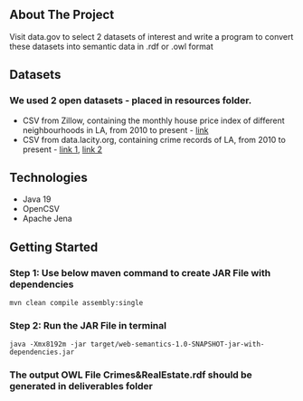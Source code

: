 ## About The Project

Visit data.gov to select 2 datasets of interest and write a program to convert these
datasets into semantic data in .rdf or .owl format

## Datasets

### We used 2 open datasets - placed in resources folder.

- CSV from Zillow, containing the monthly house price index of different neighbourhoods in LA, from 2010 to present - [link](https://files.zillowstatic.com/research/public_csvs/zhvi/Metro_zhvi_uc_sfrcondo_tier_0.33_0.67_sm_sa_month.csv?t=1677524930)
- CSV from data.lacity.org, containing crime records of LA, from 2010 to present - [link 1](https://data.lacity.org/Public-Safety/Crime-Data-from-2010-to-2019/63jg-8b9z), [link 2](https://data.lacity.org/Public-Safety/Crime-Data-from-2020-to-Present/2nrs-mtv8)

## Technologies
- Java 19
- OpenCSV
- Apache Jena

## Getting Started

### Step 1: Use below maven command to create JAR File with dependencies

`mvn clean compile assembly:single`

### Step 2: Run the JAR File in terminal

`java -Xmx8192m -jar target/web-semantics-1.0-SNAPSHOT-jar-with-dependencies.jar`

### The output OWL File **Crimes&RealEstate.rdf** should be generated in deliverables folder

